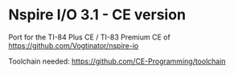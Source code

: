 Nspire I/O 3.1 - CE version
===========================

Port for the TI-84 Plus CE / TI-83 Premium CE of https://github.com/Vogtinator/nspire-io

Toolchain needed: https://github.com/CE-Programming/toolchain

